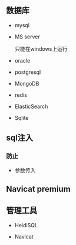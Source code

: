 ## 数据库

* mysql

* MS server

    只能在windows上运行

* oracle

* postgresql

* MongoDB

* redis

* ElasticSearch

* Sqlite

## sql注入

### 防止

* 参数传入

## Navicat premium



## 管理工具

* HeidiSQL

* Navicat

